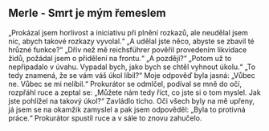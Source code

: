 ## Merle - Smrt je mým řemeslem

„Prokázal jsem horlivost a iniciativu při plnění rozkazů, ale neudělal jsem nic, abych takové rozkazy vyvolal.“ 
„A udělal jste něco, abyste se zbavil té hrůzné funkce?“ 
„Dřív než mě reichsführer pověřil provedením likvidace židů, požádal jsem o přidělení na frontu.“ 
„A později?“ 
„Potom už to nepřipadalo v úvahu. Vypadal bych, jako bych se chtěl vyhnout úkolu.“ 
„To tedy znamená, že se vám váš úkol líbil?“ 
Moje odpověď byla jasná: 
„Vůbec ne. Vůbec se mi nelíbil.“ 
Prokurátor se odmlčel, podíval se mně do očí, rozpřáhl ruce a zeptal se: 
„Můžete nám tedy říct, co jste si o tom myslel. Jak jste pohlížel na takový úkol?“ 
Zavládlo ticho. Oči všech byly na mě upřeny, já jsem se na okamžik zamyslel a pak jsem odpověděl: 
„Byla to protivná práce.“ 
Prokurátor spustil ruce a v sále to znovu zahučelo. 
